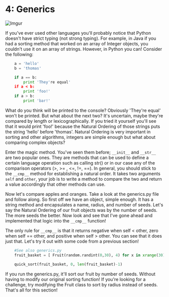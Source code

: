 # 4: Generics

![Imgur](http://i.imgur.com/Va8UF2l.png?1)

If you've ever used other languages you'll probably notice that Python doesn't
have strict typing (not strong typing). For example, in Java if you had a sorting
method that worked on an array of Integer objects, you couldn't use it on an array
of strings. However, in Python you can! Consider the following:

```python
    a = 'hello'
    b = 'thomas'

    if a == b:
        print 'They're equal'
    if a < b:
        print 'foo!'
    if a > b:
        print 'bar!'
```

What do you think will be printed to the console? Obviously 'They're equal' won't
be printed. But what about the next two? It's uncertain, maybe they're compared
by length or lexicographically. If you tried it yourself you'll see that it would
print 'foo!' because the Natural Ordering of those strings puts the string 'hello'
before 'thomas'. Natural Ordering is very important in sorting and other algorithms,
integers are simple enough but what about comparing complex objects?

Enter the magic method. You've seen them before; ``__init__`` and ``__str__`` are
two popular ones. They are methods that can be used to define a certain language
operation such as calling str() or in our case any of the comparison operators
(>, >= , <=, !=, ==). In general, you should stick to the ``__cmp__`` method for
establishing a natural order. It takes two arguments ``self`` and ``other``, your
job is to write a method to compare the two and return a value accordingly that
other methods can use.

Now let's compare apples and oranges. Take a look at the generics.py file and
follow along. So first off we have an object, simple enough. It has a string method
and encapsulates a name, radius, and number of seeds. Let's say the Natural Ordering
of our fruit objects was by the number of seeds. The more seeds the better. Now
look and see that I've gone ahead and implemented that logic into the ``__cmp__``
function!

The only rule for ``__cmp__`` is that it returns negative when self < other, zero
when self == other, and positive when self > other. You can see that it does just
that. Let's try it out with some code from a previous section!

```python
    #See also generics.py
    fruit_basket = [ Fruit(random.randint(0,30), 4) for x in xrange(30)]

    quick_sort(fruit_basket, 0, len(fruit_basket)-1)
```

If you run the generics.py, it'll sort our fruit by number of seeds. Without having
to modify our original sorting function! If you're looking for a challenge, try
modifying the Fruit class to sort by radius instead of seeds. That's all for
this section!
